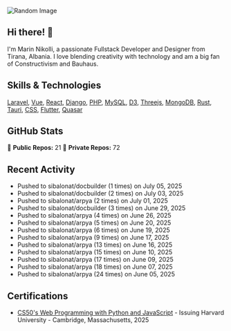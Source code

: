![Random Image](assets/1.png)
## Hi there! 👋

I'm Marin Nikolli, a passionate Fullstack Developer and Designer from Tirana, Albania. I love blending creativity with technology and am a big fan of Constructivism and Bauhaus.

## Skills & Technologies

[Laravel](https://laravel.com/), [Vue](https://vuejs.org/), [React](https://react.dev/), [Django](https://www.djangoproject.com/), [PHP](https://www.php.net/), [MySQL](https://www.mysql.com/), [D3](https://d3js.org/), [Threejs](https://threejs.org/), [MongoDB](https://www.mongodb.com/?msockid=18f41f88c021681c2a650aaac1546995), [Rust](https://www.rust-lang.org/), [Tauri](https://tauri.app/), [CSS](https://css3.com/), [Flutter](https://flutter.dev/), [Quasar](https://quasar.dev/)

## GitHub Stats

🌟 **Public Repos:** 21
🌟 **Private Repos:** 72  

## Recent Activity
- Pushed to sibalonat/docbuilder (1 times) on July 05, 2025
- Pushed to sibalonat/docbuilder (2 times) on July 03, 2025
- Pushed to sibalonat/arpya (2 times) on July 01, 2025
- Pushed to sibalonat/docbuilder (3 times) on June 29, 2025
- Pushed to sibalonat/arpya (4 times) on June 26, 2025
- Pushed to sibalonat/arpya (5 times) on June 20, 2025
- Pushed to sibalonat/arpya (6 times) on June 19, 2025
- Pushed to sibalonat/arpya (9 times) on June 17, 2025
- Pushed to sibalonat/arpya (13 times) on June 16, 2025
- Pushed to sibalonat/arpya (15 times) on June 10, 2025
- Pushed to sibalonat/arpya (17 times) on June 09, 2025
- Pushed to sibalonat/arpya (18 times) on June 07, 2025
- Pushed to sibalonat/arpya (24 times) on June 05, 2025



## Certifications

- [CS50's Web Programming with
Python and JavaScript](https://certificates.cs50.io/faf4470c-c773-489d-bc3e-b0086a8a5404.pdf?size=letter) - Issuing Harvard University - Cambridge, Massachusetts, 2025
